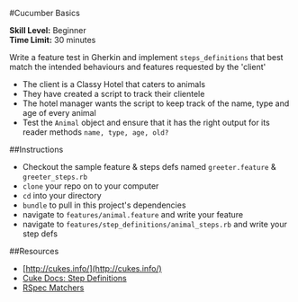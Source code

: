 #Cucumber Basics

__Skill Level:__ Beginner  
__Time Limit:__ 30 minutes

Write a feature test in Gherkin and implement `steps_definitions` that best match the intended behaviours and features requested by the 'client'

- The client is a Classy Hotel that caters to animals
- They have created a script to track their clientele
- The hotel manager wants the script to keep track of the name, type and age of every animal
- Test the `Animal` object and ensure that it has the right output for its reader methods `name, type, age, old?`

##Instructions
- Checkout the sample feature & steps defs named `greeter.feature` & `greeter_steps.rb`
- `clone` your repo on to your computer
- `cd` into your directory
- `bundle` to pull in this project's dependencies
- navigate to `features/animal.feature` and write your feature
- navigate to `features/step_definitions/animal_steps.rb` and write your step defs

##Resources
- [http://cukes.info/](http://cukes.info/)
- [Cuke Docs: Step Definitions](https://cucumber.io/docs/reference#step-definitions)
- [RSpec Matchers](https://www.relishapp.com/rspec/rspec-expectations/docs/built-in-matchers)
